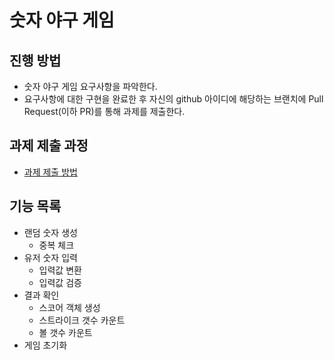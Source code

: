 # 숫자 야구 게임
## 진행 방법
* 숫자 야구 게임 요구사항을 파악한다.
* 요구사항에 대한 구현을 완료한 후 자신의 github 아이디에 해당하는 브랜치에 Pull Request(이하 PR)를 통해 과제를 제출한다.

## 과제 제출 과정
* [과제 제출 방법](https://github.com/next-step/nextstep-docs/tree/master/precourse)

## 기능 목록
* 랜덤 숫자 생성
  * 중복 체크
* 유저 숫자 입력
  * 입력값 변환
  * 입력값 검증
* 결과 확인
  * 스코어 객체 생성
  * 스트라이크 갯수 카운트
  * 볼 갯수 카운트
* 게임 초기화